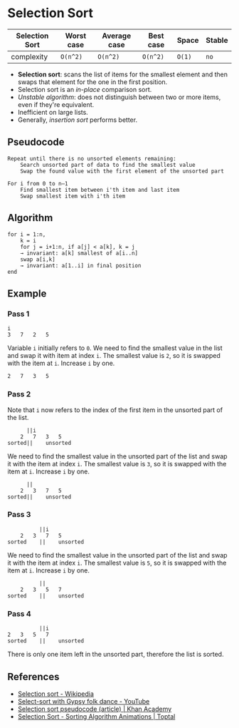 # Selection Sort

| Selection Sort | Worst case | Average case | Best case | Space  | Stable |
| -------------- | ---------- | ------------ | --------- | ------ | ------ |
| complexity     | `O(n^2)`   | `O(n^2)`     | `O(n^2)`  | `O(1)` | `no`   |

* **Selection sort**: scans the list of items for the smallest element and then
  swaps that element for the one in the first position.
* Selection sort is an *in-place* comparison sort.
* *Unstable algorithm*: does not distinguish between two or more items, even if
  they're equivalent.
* Inefficient on large lists.
* Generally, *insertion sort* performs better.

## Pseudocode

```
Repeat until there is no unsorted elements remaining:
    Search unsorted part of data to find the smallest value
    Swap the found value with the first element of the unsorted part
```

```
For i from 0 to n–1
    Find smallest item between i'th item and last item
    Swap smallest item with i'th item
```

## Algorithm

```
for i = 1:n,
    k = i
    for j = i+1:n, if a[j] < a[k], k = j
    → invariant: a[k] smallest of a[i..n]
    swap a[i,k]
    → invariant: a[1..i] in final position
end
```

## Example

### Pass 1

```
i
3	7	2	5
```

Variable `i` initially refers to `0`. We need to find the smallest value in the list and swap it with item at index `i`. The smallest value is `2`, so it is swapped with the item at `i`. Increase `i` by one.

```
2	7	3	5
```

### Pass 2

Note that `i` now refers to the index of the first item in the unsorted part of the list.

```
 	  ||i
 	2	7	3	5
sorted||	unsorted
```

We need to find the smallest value in the unsorted part of the list and swap it with the item at index `i`. The smallest value is `3`, so it is swapped with the item at `i`. Increase `i` by one.

```
 	  ||
 	2	3	7	5
sorted||	unsorted
```

### Pass 3

```
 	 	  ||i
 	2	3	7	5
sorted 	  ||	unsorted
```

We need to find the smallest value in the unsorted part of the list and swap it with the item at index `i`. The smallest value is `5`, so it is swapped with the item at `i`. Increase `i` by one.

```
 	 	  ||
 	2	3	5	7
sorted 	  ||	unsorted
```

### Pass 4

```
 	 	  ||i
2	3	5	7
sorted 	  ||	unsorted
```

There is only one item left in the unsorted part, therefore the list is sorted.

## References

* [Selection sort - Wikipedia](https://en.wikipedia.org/wiki/Selection_sort)
* [Select-sort with Gypsy folk dance -
  YouTube](https://www.youtube.com/watch?v=Ns4TPTC8whw)
* [Selection sort pseudocode (article) | Khan
  Academy](https://www.khanacademy.org/computing/computer-science/algorithms/sorting-algorithms/a/selection-sort-pseudocode)
* [Selection Sort - Sorting Algorithm Animations |
  Toptal](https://www.toptal.com/developers/sorting-algorithms/selection-sort)
